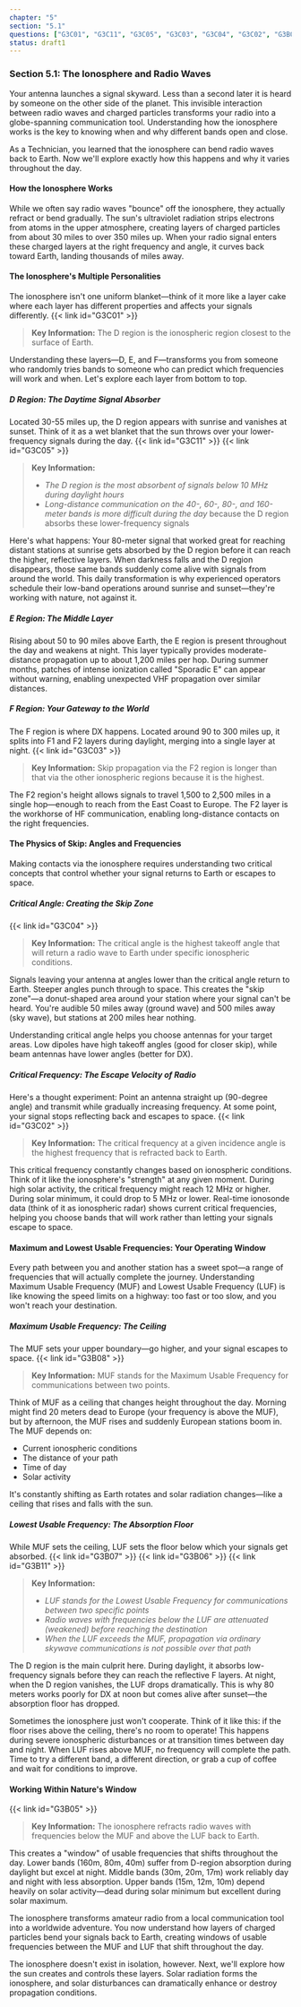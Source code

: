 ```yaml
---
chapter: "5"
section: "5.1"
questions: ["G3C01", "G3C11", "G3C05", "G3C03", "G3C04", "G3C02", "G3B08", "G3B07", "G3B06", "G3B11", "G3B05"]
status: draft1
---
```


### Section 5.1: The Ionosphere and Radio Waves

Your antenna launches a signal skyward. Less than a second later it is heard by someone on the other side of the planet. This invisible interaction between radio waves and charged particles transforms your radio into a globe-spanning communication tool. Understanding how the ionosphere works is the key to knowing when and why different bands open and close.

As a Technician, you learned that the ionosphere can bend radio waves back to Earth. Now we'll explore exactly how this happens and why it varies throughout the day.

#### How the Ionosphere Works

While we often say radio waves "bounce" off the ionosphere, they actually refract or bend gradually. The sun's ultraviolet radiation strips electrons from atoms in the upper atmosphere, creating layers of charged particles from about 30 miles to over 350 miles up. When your radio signal enters these charged layers at the right frequency and angle, it curves back toward Earth, landing thousands of miles away.

#### The Ionosphere's Multiple Personalities

The ionosphere isn't one uniform blanket—think of it more like a layer cake where each layer has different properties and affects your signals differently. {{< link id="G3C01" >}}

> **Key Information:** The D region is the ionospheric region closest to the surface of Earth.

Understanding these layers—D, E, and F—transforms you from someone who randomly tries bands to someone who can predict which frequencies will work and when. Let's explore each layer from bottom to top.

##### D Region: The Daytime Signal Absorber

Located 30-55 miles up, the D region appears with sunrise and vanishes at sunset. Think of it as a wet blanket that the sun throws over your lower-frequency signals during the day. {{< link id="G3C11" >}} {{< link id="G3C05" >}}

> **Key Information:** 
> - *The D region is the most absorbent of signals below 10 MHz during daylight hours*
> - *Long-distance communication on the 40-, 60-, 80-, and 160-meter bands is more difficult during the day* because the D region absorbs these lower-frequency signals

Here's what happens: Your 80-meter signal that worked great for reaching distant stations at sunrise gets absorbed by the D region before it can reach the higher, reflective layers. When darkness falls and the D region disappears, those same bands suddenly come alive with signals from around the world. This daily transformation is why experienced operators schedule their low-band operations around sunrise and sunset—they're working with nature, not against it.

##### E Region: The Middle Layer

Rising about 50 to 90 miles above Earth, the E region is present throughout the day and weakens at night. This layer typically provides moderate-distance propagation up to about 1,200 miles per hop. During summer months, patches of intense ionization called "Sporadic E" can appear without warning, enabling unexpected VHF propagation over similar distances.

##### F Region: Your Gateway to the World

The F region is where DX happens. Located around 90 to 300 miles up, it splits into F1 and F2 layers during daylight, merging into a single layer at night. {{< link id="G3C03" >}}

> **Key Information:** Skip propagation via the F2 region is longer than that via the other ionospheric regions because it is the highest.

The F2 region's height allows signals to travel 1,500 to 2,500 miles in a single hop—enough to reach from the East Coast to Europe. The F2 layer is the workhorse of HF communication, enabling long-distance contacts on the right frequencies.

#### The Physics of Skip: Angles and Frequencies

Making contacts via the ionosphere requires understanding two critical concepts that control whether your signal returns to Earth or escapes to space.

##### Critical Angle: Creating the Skip Zone

{{< link id="G3C04" >}}

> **Key Information:** The critical angle is the highest takeoff angle that will return a radio wave to Earth under specific ionospheric conditions.

Signals leaving your antenna at angles lower than the critical angle return to Earth. Steeper angles punch through to space. This creates the "skip zone"—a donut-shaped area around your station where your signal can't be heard. You're audible 50 miles away (ground wave) and 500 miles away (sky wave), but stations at 200 miles hear nothing.

Understanding critical angle helps you choose antennas for your target areas. Low dipoles have high takeoff angles (good for closer skip), while beam antennas have lower angles (better for DX).

##### Critical Frequency: The Escape Velocity of Radio

Here's a thought experiment: Point an antenna straight up (90-degree angle) and transmit while gradually increasing frequency. At some point, your signal stops reflecting back and escapes to space. {{< link id="G3C02" >}}

> **Key Information:** The critical frequency at a given incidence angle is the highest frequency that is refracted back to Earth.

This critical frequency constantly changes based on ionospheric conditions. Think of it like the ionosphere's "strength" at any given moment. During high solar activity, the critical frequency might reach 12 MHz or higher. During solar minimum, it could drop to 5 MHz or lower. Real-time ionosonde data (think of it as ionospheric radar) shows current critical frequencies, helping you choose bands that will work rather than letting your signals escape to space.

#### Maximum and Lowest Usable Frequencies: Your Operating Window

Every path between you and another station has a sweet spot—a range of frequencies that will actually complete the journey. Understanding Maximum Usable Frequency (MUF) and Lowest Usable Frequency (LUF) is like knowing the speed limits on a highway: too fast or too slow, and you won't reach your destination.

##### Maximum Usable Frequency: The Ceiling

The MUF sets your upper boundary—go higher, and your signal escapes to space. {{< link id="G3B08" >}}

> **Key Information:** MUF stands for the Maximum Usable Frequency for communications between two points.

Think of MUF as a ceiling that changes height throughout the day. Morning might find 20 meters dead to Europe (your frequency is above the MUF), but by afternoon, the MUF rises and suddenly European stations boom in. The MUF depends on:
- Current ionospheric conditions
- The distance of your path
- Time of day
- Solar activity

It's constantly shifting as Earth rotates and solar radiation changes—like a ceiling that rises and falls with the sun.

##### Lowest Usable Frequency: The Absorption Floor

While MUF sets the ceiling, LUF sets the floor below which your signals get absorbed. {{< link id="G3B07" >}} {{< link id="G3B06" >}} {{< link id="G3B11" >}}

> **Key Information:** 
> - *LUF stands for the Lowest Usable Frequency for communications between two specific points*
> - *Radio waves with frequencies below the LUF are attenuated (weakened) before reaching the destination*
> - *When the LUF exceeds the MUF, propagation via ordinary skywave communications is not possible over that path*

The D region is the main culprit here. During daylight, it absorbs low-frequency signals before they can reach the reflective F layers. At night, when the D region vanishes, the LUF drops dramatically. This is why 80 meters works poorly for DX at noon but comes alive after sunset—the absorption floor has dropped.

Sometimes the ionosphere just won't cooperate. Think of it like this: if the floor rises above the ceiling, there's no room to operate! This happens during severe ionospheric disturbances or at transition times between day and night. When LUF rises above MUF, no frequency will complete the path. Time to try a different band, a different direction, or grab a cup of coffee and wait for conditions to improve.

#### Working Within Nature's Window

{{< link id="G3B05" >}}

> **Key Information:** The ionosphere refracts radio waves with frequencies below the MUF and above the LUF back to Earth.

This creates a "window" of usable frequencies that shifts throughout the day. Lower bands (160m, 80m, 40m) suffer from D-region absorption during daylight but excel at night. Middle bands (30m, 20m, 17m) work reliably day and night with less absorption. Upper bands (15m, 12m, 10m) depend heavily on solar activity—dead during solar minimum but excellent during solar maximum.

The ionosphere transforms amateur radio from a local communication tool into a worldwide adventure. You now understand how layers of charged particles bend your signals back to Earth, creating windows of usable frequencies between the MUF and LUF that shift throughout the day.

The ionosphere doesn't exist in isolation, however. Next, we'll explore how the sun creates and controls these layers. Solar radiation forms the ionosphere, and solar disturbances can dramatically enhance or destroy propagation conditions.
